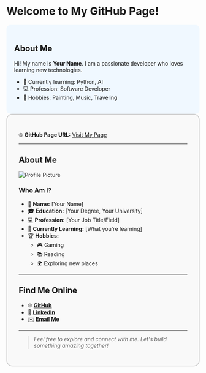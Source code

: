 # Welcome to My GitHub Page!

<div style="background-color: #f0f8ff; padding: 20px; border-radius: 10px;">
  <h2>About Me</h2>
  <p>
    Hi! My name is <strong>Your Name</strong>. I am a passionate developer who loves learning new technologies.
  </p>
  <ul>
    <li>🌱 Currently learning: Python, AI</li>
    <li>💻 Profession: Software Developer</li>
    <li>🎨 Hobbies: Painting, Music, Traveling</li>
  </ul>
</div>

<div style="background-color: #f9f9f9; padding: 30px; border: 2px solid #ccc; border-radius: 15px;">


🌐 **GitHub Page URL:** [Visit My Page](https://yourgithubusername.github.io)  

---

## **About Me**  
![Profile Picture](https://via.placeholder.com/200)  

### **Who Am I?**  
- 🌟 **Name:** [Your Name]  
- 🎓 **Education:** [Your Degree, Your University]  
- 💻 **Profession:** [Your Job Title/Field]  
- 🌱 **Currently Learning:** [What you're learning]  
- 🏆 **Hobbies:**  
  - 🎮 Gaming  
  - 📚 Reading  
  - 🌍 Exploring new places  


---

## **Find Me Online**  
- 🌐 **[GitHub](https://github.com/yourusername)**  
- 🔗 **[LinkedIn](https://linkedin.com/in/yourusername)**  
- ✉️ **[Email Me](mailto:yourname@example.com)**  

---

> *Feel free to explore and connect with me. Let's build something amazing together!*  
